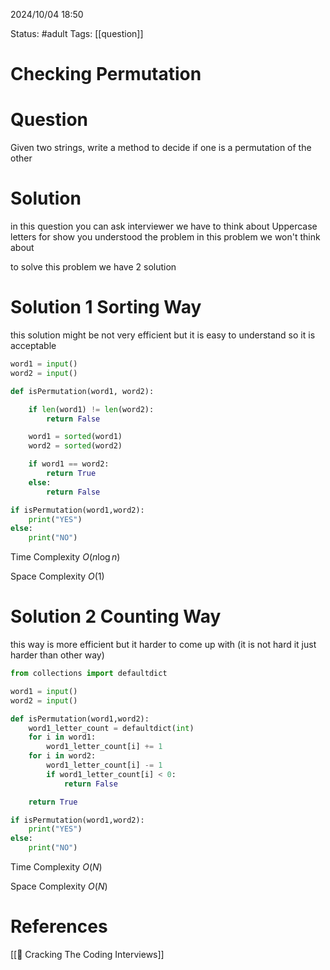 2024/10/04
18:50

Status: #adult 
Tags: [[question]]
# Checking Permutation


# Question

Given two strings, write a method to decide if one is a permutation of the other
# Solution

in this question you can ask interviewer we have to think about Uppercase letters for show you understood the problem in this problem we won't think about

to solve this problem we have 2 solution
# Solution 1 Sorting Way

this solution might be not very efficient but it is easy to understand so it is acceptable

```python
word1 = input()
word2 = input()

def isPermutation(word1, word2):

    if len(word1) != len(word2):
        return False

    word1 = sorted(word1)
    word2 = sorted(word2)

    if word1 == word2:
        return True
    else:
        return False

if isPermutation(word1,word2):
    print("YES")
else:
    print("NO")
```

Time Complexity
$O(n \log n)$

Space Complexity
$O(1)$
# Solution 2 Counting Way

this way is more efficient but it harder to come up with (it is not hard it just harder than other way)

```python
from collections import defaultdict

word1 = input()
word2 = input()

def isPermutation(word1,word2):
    word1_letter_count = defaultdict(int)
    for i in word1:
        word1_letter_count[i] += 1
    for i in word2:
        word1_letter_count[i] -= 1
        if word1_letter_count[i] < 0:
            return False

    return True

if isPermutation(word1,word2):
    print("YES")
else:
    print("NO")
```

Time Complexity
$O(N)$

Space Complexity
$O(N)$

# References

[[📙 Cracking The Coding Interviews]]